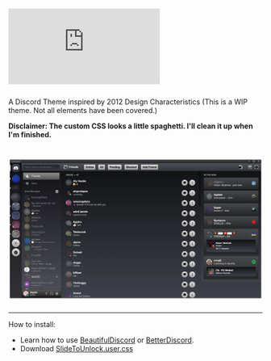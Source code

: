 # ![[SlideToUnlock](https://thumbs.gfycat.com/DearestSoupyLamprey-size_restricted.gif)](https://raw.githubusercontent.com/SlippingGitty/Discord-2012-Theme/main/SlideToUnlock.user.css)

A Discord Theme inspired by 2012 Design Characteristics (This is a WIP theme. Not all elements have been covered.)

**Disclaimer: The custom CSS looks a little spaghetti. I'll clean it up when I'm finished.**

# ![screenshot](https://raw.githubusercontent.com/SlippingGitty/Discord-2012-Theme/main/screenshots/example.png)
___

How to install:

* Learn how to use [BeautifulDiscord](https://github.com/leovoel/BeautifulDiscord) or [BetterDiscord](https://github.com/rauenzi/BetterDiscordApp).
* Download [SlideToUnlock.user.css](https://raw.githubusercontent.com/SlippingGitty/Discord-2012-Theme/main/SlideToUnlock.user.css)
